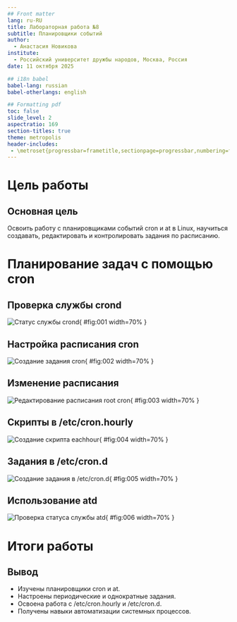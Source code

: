 ```yaml
---
## Front matter
lang: ru-RU
title: Лабораторная работа №8
subtitle: Планировщики событий
author:
  - Анастасия Новикова
institute:
  - Российский университет дружбы народов, Москва, Россия
date: 11 октября 2025

## i18n babel
babel-lang: russian
babel-otherlangs: english

## Formatting pdf
toc: false
slide_level: 2
aspectratio: 169
section-titles: true
theme: metropolis
header-includes:
 - \metroset{progressbar=frametitle,sectionpage=progressbar,numbering=fraction}
---
```


# Цель работы

## Основная цель

Освоить работу с планировщиками событий cron и at в Linux, научиться создавать, редактировать и контролировать задания по расписанию.

# Планирование задач с помощью cron

## Проверка службы crond

![Статус службы crond](Screenshot_1.png){ #fig:001 width=70% }

## Настройка расписания cron

![Создание задания cron](Screenshot_2.png){ #fig:002 width=70% }

## Изменение расписания

![Редактирование расписания root cron](Screenshot_3.png){ #fig:003 width=70% }

## Скрипты в /etc/cron.hourly

![Создание скрипта eachhour](Screenshot_4.png){ #fig:004 width=70% }

## Задания в /etc/cron.d

![Создание задания в /etc/cron.d](Screenshot_5.png){ #fig:005 width=70% }

## Использование atd

![Проверка статуса службы atd](Screenshot_6.png){ #fig:006 width=70% }

# Итоги работы

## Вывод

- Изучены планировщики cron и at.  
- Настроены периодические и однократные задания.  
- Освоена работа с /etc/cron.hourly и /etc/cron.d.  
- Получены навыки автоматизации системных процессов.  
